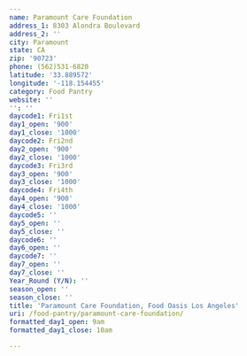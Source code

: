 ```yaml
---
name: Paramount Care Foundation
address_1: 8303 Alondra Boulevard
address_2: ''
city: Paramount
state: CA
zip: '90723'
phone: (562)531-6820
latitude: '33.889572'
longitude: '-118.154455'
category: Food Pantry
website: ''
'': ''
daycode1: Fri1st
day1_open: '900'
day1_close: '1000'
daycode2: Fri2nd
day2_open: '900'
day2_close: '1000'
daycode3: Fri3rd
day3_open: '900'
day3_close: '1000'
daycode4: Fri4th
day4_open: '900'
day4_close: '1000'
daycode5: ''
day5_open: ''
day5_close: ''
daycode6: ''
day6_open: ''
daycode7: ''
day7_open: ''
day7_close: ''
Year_Round (Y/N): ''
season_open: ''
season_close: ''
title: 'Paramount Care Foundation, Food Oasis Los Angeles'
uri: /food-pantry/paramount-care-foundation/
formatted_day1_open: 9am
formatted_day1_close: 10am

---
```

